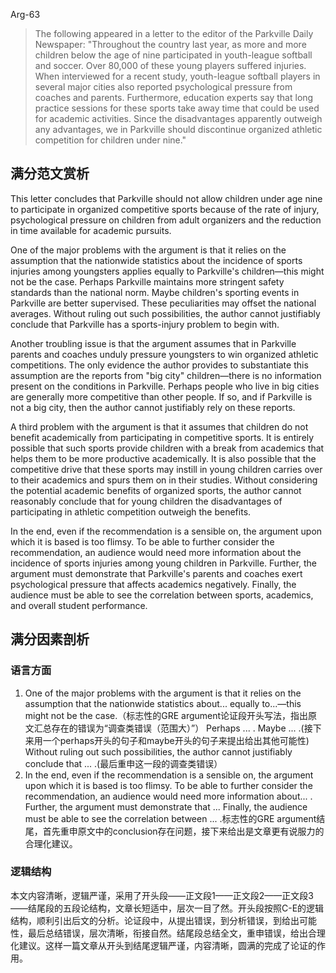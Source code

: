 Arg-63

> The following appeared in a letter to the editor of the Parkville Daily Newspaper:
"Throughout the country last year, as more and more children below the age of nine participated in youth-league softball and soccer. Over 80,000 of these young players suffered injuries. When interviewed for a recent study, youth-league softball players in several major cities also reported psychological pressure from coaches and parents. Furthermore, education experts say that long practice sessions for these sports take away time that could be used for academic activities. Since the disadvantages apparently outweigh any advantages, we in Parkville should discontinue organized athletic competition for children under nine."

## 满分范文赏析

This letter concludes that Parkville should not allow children under age nine to participate in organized competitive sports because of the rate of injury, psychological pressure on children from adult organizers and the reduction in time available for academic pursuits.

One of the major problems with the argument is that it relies on the assumption that the nationwide statistics about the incidence of sports injuries among youngsters applies equally to Parkville's children—this might not be the case. Perhaps Parkville maintains more stringent safety standards than the national norm. Maybe children's sporting events in Parkville are better supervised. These peculiarities may offset the national averages. Without ruling out such possibilities, the author cannot justifiably conclude that Parkville has a sports-injury problem to begin with.

Another troubling issue is that the argument assumes that in Parkville parents and coaches unduly pressure youngsters to win organized athletic competitions. The only evidence the author provides to substantiate this assumption are the reports from "big city" children—there is no information present on the conditions in Parkville. Perhaps people who live in big cities are generally more competitive than other people. If so, and if Parkville is not a big city, then the author cannot justifiably rely on these reports.

A third problem with the argument is that it assumes that children do not benefit academically from participating in competitive sports. It is entirely possible that such sports provide children with a break from academics that helps them to be more productive academically. It is also possible that the competitive drive that these sports may instill in young children carries over to their academics and spurs them on in their studies. Without considering the potential academic benefits of organized sports, the author cannot reasonably conclude that for young children the disadvantages of participating in athletic competition outweigh the benefits.

In the end, even if the recommendation is a sensible on, the argument upon which it is based is too flimsy. To be able to further consider the recommendation, an audience would need more information about the incidence of sports injuries among young children in Parkville. Further, the argument must demonstrate that Parkville's parents and coaches exert psychological pressure that affects academics negatively.  Finally, the audience must be able to see the correlation between sports, academics, and overall student performance.

## 满分因素剖析

### 语言方面

1. One of the major problems with the argument is that it relies on the assumption that the nationwide statistics about...  equally to...—this might not be the case.（标志性的GRE argument论证段开头写法，指出原文汇总存在的错误为“调查类错误（范围大）”） Perhaps ... . Maybe ... .(接下来用一个perhaps开头的句子和maybe开头的句子来提出给出其他可能性) Without ruling out such possibilities, the author cannot justifiably conclude that ... .(最后重申这一段的调查类错误）
2. In the end, even if the recommendation is a sensible on, the argument upon which it is based is too flimsy. To be able to further consider the recommendation, an audience would need more information about... . Further, the argument must demonstrate that ...   Finally, the audience must be able to see the correlation between ... .标志性的GRE argument结尾，首先重申原文中的conclusion存在问题，接下来给出是文章更有说服力的合理化建议。

### 逻辑结构

本文内容清晰，逻辑严谨，采用了开头段——正文段1——正文段2——正文段3——结尾段的五段论结构，文章长短适中，层次一目了然。开头段按照C-E的逻辑结构，顺利引出后文的分析。论证段中，从提出错误，到分析错误，到给出可能性，最后总结错误，层次清晰，衔接自然。结尾段总结全文，重申错误，给出合理化建议。这样一篇文章从开头到结尾逻辑严谨，内容清晰，圆满的完成了论证的作用。